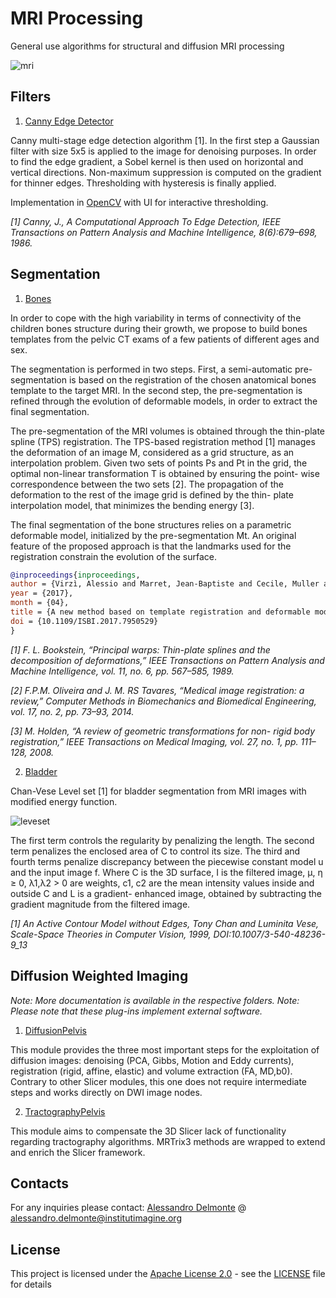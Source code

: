 # MRI Processing

General use algorithms for structural and diffusion MRI processing

![mri](https://i.imgur.com/JE78AnT.jpg)

## Filters

1. [Canny Edge Detector](Filters)

Canny multi-stage edge detection algorithm [1]. In the first step a Gaussian filter with size 5x5 is applied to the image for denoising
purposes. In order to find the edge gradient, a Sobel kernel is then used on horizontal and vertical directions.
Non-maximum suppression is computed on the gradient for thinner edges. Thresholding with hysteresis is finally applied.

Implementation in [OpenCV](https://opencv.org) with UI for interactive thresholding.

*[1] Canny, J., A Computational Approach To Edge Detection, IEEE Transactions on Pattern Analysis and Machine Intelligence, 8(6):679–698, 1986.*

## Segmentation

1. [Bones](Bones)

In order to cope with the high variability in terms of connectivity of the children bones structure during their growth,
we propose to build bones templates from the pelvic CT exams of a few patients of different ages and sex. 

The segmentation is performed in two steps. First, a semi-automatic pre-segmentation is based on the registration of the
chosen anatomical bones template to the target MRI. In the second step, the pre-segmentation is refined through the evolution
of deformable models, in order to extract the final segmentation.

The pre-segmentation of the MRI volumes is obtained through the thin-plate spline (TPS) registration. The TPS-based
registration method [1] manages the deformation of an image M, considered as a grid structure, as an interpolation problem. 
Given two sets of points Ps and Pt in the grid, the optimal non-linear transformation T is obtained by ensuring the 
point- wise correspondence between the two sets [2]. The propagation of the deformation to the rest of the image grid is 
defined by the thin- plate interpolation model, that minimizes the bending energy [3]. 

The final segmentation of the bone structures relies on a parametric deformable model, initialized by the pre-segmentation Mt.
An original feature of the proposed approach is that the landmarks used for the registration constrain the evolution of the surface.

```bibtex
@inproceedings{inproceedings,
author = {Virzì, Alessio and Marret, Jean-Baptiste and Cecile, Muller and Laureline, Berteloot and Boddaert, Nathalie and Sarnacki, Sabine and Bloch, Isabelle},
year = {2017},
month = {04},
title = {A new method based on template registration and deformable models for pelvic bones semi-automatic segmentation in pediatric MRI},
doi = {10.1109/ISBI.2017.7950529}
}
```

*[1] F. L. Bookstein, “Principal warps: Thin-plate splines and the decomposition of deformations,” IEEE Transactions on Pattern Analysis and Machine Intelligence, vol. 11, no. 6, pp. 567–585, 1989.*

*[2] F.P.M. Oliveira and J. M. RS Tavares, “Medical image registration: a review,” Computer Methods in Biomechanics and Biomedical Engineering, vol. 17, no. 2, pp. 73–93, 2014.*

*[3] M. Holden, “A review of geometric transformations for non- rigid body registration,” IEEE Transactions on Medical Imaging, vol. 27, no. 1, pp. 111–128, 2008.*

2. [Bladder](Bladder)

Chan-Vese Level set [1] for bladder segmentation from MRI images with modified energy function.

![leveset](https://i.imgur.com/8tPtWPu.jpg)

The first term controls the regularity by penalizing the length. The second term penalizes the enclosed area of C to control its size.
The third and fourth terms penalize discrepancy between the piecewise constant model u and the input image f. 
Where C is the 3D surface, I is the filtered image, μ, η ≥ 0, λ1,λ2 > 0 are weights, c1, c2 are the mean intensity values
inside and outside C and L is a gradient- enhanced image, obtained by subtracting the gradient magnitude from the filtered image.

*[1] An Active Contour Model without Edges, Tony Chan and Luminita Vese, Scale-Space Theories in Computer Vision, 1999, DOI:10.1007/3-540-48236-9_13*

## Diffusion Weighted Imaging

*Note: More documentation is available in the respective folders.*
*Note: Please note that these plug-ins implement external software.*

1. [DiffusionPelvis](DWI)
   
This module provides the three most important steps for the exploitation of diffusion images: denoising (PCA, Gibbs, Motion and
Eddy currents), registration (rigid, affine, elastic) and volume extraction (FA, MD,b0). Contrary to other Slicer modules,
this one does not require intermediate steps and works directly on DWI image nodes.

2. [TractographyPelvis](Tractography)

This module aims to compensate the 3D Slicer lack of functionality regarding tractography algorithms. MRTrix3
methods are wrapped to extend and enrich the Slicer framework.

## Contacts

For any inquiries please contact: 
[Alessandro Delmonte](https://aledelmo.github.io) @ [alessandro.delmonte@institutimagine.org](mailto:alessandro.delmonte@institutimagine.org)

## License

This project is licensed under the [Apache License 2.0](LICENSE) - see the [LICENSE](LICENSE) file for
details